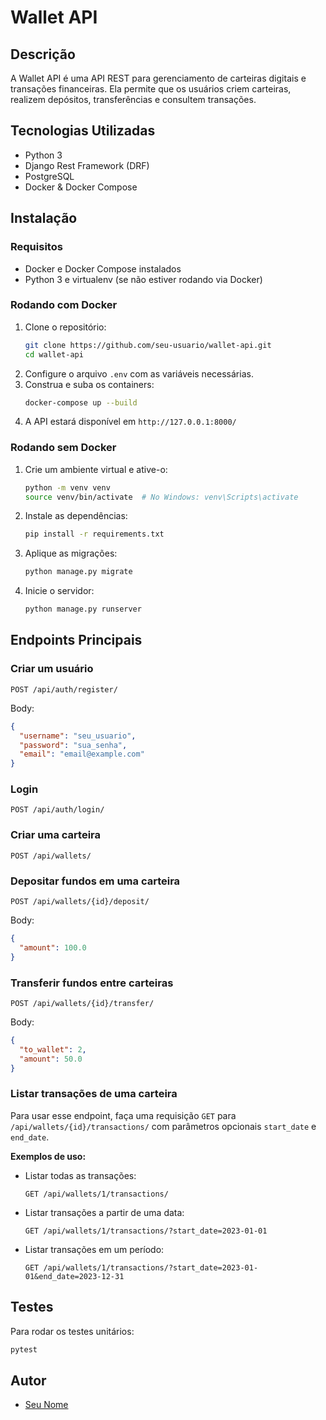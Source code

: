 # Wallet API

## Descrição
A Wallet API é uma API REST para gerenciamento de carteiras digitais e transações financeiras. Ela permite que os usuários criem carteiras, realizem depósitos, transferências e consultem transações.

## Tecnologias Utilizadas
- Python 3
- Django Rest Framework (DRF)
- PostgreSQL
- Docker & Docker Compose

## Instalação

### Requisitos
- Docker e Docker Compose instalados
- Python 3 e virtualenv (se não estiver rodando via Docker)

### Rodando com Docker
1. Clone o repositório:
   ```sh
   git clone https://github.com/seu-usuario/wallet-api.git
   cd wallet-api
   ```
2. Configure o arquivo `.env` com as variáveis necessárias.
3. Construa e suba os containers:
   ```sh
   docker-compose up --build
   ```
4. A API estará disponível em `http://127.0.0.1:8000/`

### Rodando sem Docker
1. Crie um ambiente virtual e ative-o:
   ```sh
   python -m venv venv
   source venv/bin/activate  # No Windows: venv\Scripts\activate
   ```
2. Instale as dependências:
   ```sh
   pip install -r requirements.txt
   ```
3. Aplique as migrações:
   ```sh
   python manage.py migrate
   ```
4. Inicie o servidor:
   ```sh
   python manage.py runserver
   ```

## Endpoints Principais

### Criar um usuário
```http
POST /api/auth/register/
```
Body:
```json
{
  "username": "seu_usuario",
  "password": "sua_senha",
  "email": "email@example.com"
}
```

### Login
```http
POST /api/auth/login/
```

### Criar uma carteira
```http
POST /api/wallets/
```

### Depositar fundos em uma carteira
```http
POST /api/wallets/{id}/deposit/
```
Body:
```json
{
  "amount": 100.0
}
```

### Transferir fundos entre carteiras
```http
POST /api/wallets/{id}/transfer/
```
Body:
```json
{
  "to_wallet": 2,
  "amount": 50.0
}
```

### Listar transações de uma carteira
Para usar esse endpoint, faça uma requisição `GET` para `/api/wallets/{id}/transactions/` com parâmetros opcionais `start_date` e `end_date`.

**Exemplos de uso:**
- Listar todas as transações:
  ```http
  GET /api/wallets/1/transactions/
  ```
- Listar transações a partir de uma data:
  ```http
  GET /api/wallets/1/transactions/?start_date=2023-01-01
  ```
- Listar transações em um período:
  ```http
  GET /api/wallets/1/transactions/?start_date=2023-01-01&end_date=2023-12-31
  ```

## Testes
Para rodar os testes unitários:
```sh
pytest
```

## Autor
- [Seu Nome](https://github.com/seu-usuario)

